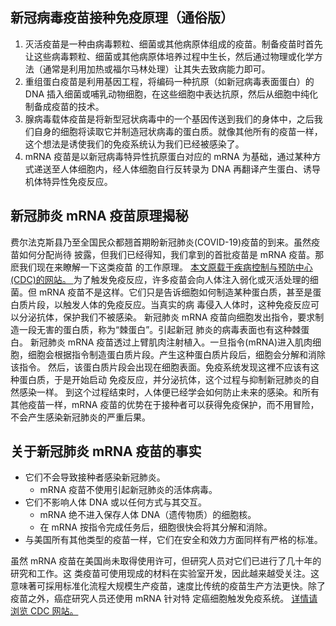 ## 新冠病毒疫苗接种免疫原理（通俗版）

1. 灭活疫苗是一种由病毒颗粒、细菌或其他病原体组成的疫苗。制备疫苗时首先让这些病毒颗粒、细菌或其他病原体培养过程中生长，然后通过物理或化学方法（通常是利用加热或福尔马林处理）让其失去致病能力即可。
2. 重组蛋白疫苗是利用基因工程，将编码一种抗原（如新冠病毒表面蛋白）的 DNA 插入细菌或哺乳动物细胞，在这些细胞中表达抗原，然后从细胞中纯化制备成疫苗的技术。
3. 腺病毒载体疫苗是将新型冠状病毒中的一个基因传送到我们的身体中，之后我们自身的细胞将读取它并制造冠状病毒的蛋白质。就像其他所有的疫苗一样，这个想法是诱使我们的免疫系统认为我们已经被感染了。
4. mRNA 疫苗是以新冠病毒特异性抗原蛋白对应的 mRNA 为基础，通过某种方式递送至人体细胞内，经人体细胞自行反转录为 DNA 再翻译产生蛋白、诱导机体特异性免疫反应。

## 新冠肺炎 mRNA 疫苗原理揭秘

费尔法克斯县乃至全国民众都翘首期盼新冠肺炎(COVID-19)疫苗的到来。虽然疫苗如何分配尚待 披露，但我们已经得知，我们拿到的首批疫苗是 mRNA 疫苗。那麽我们现在来瞭解一下这类疫苗 的工作原理。
[本文原载于疾病控制与预防中心(CDC)的网站。 ](https://www.cdc.gov/coronavirus/2019-ncov/vaccines/different-vaccines/mrna.html)
为了触发免疫反应，许多疫苗会向人体注入弱化或灭活处理的细菌。但 mRNA 疫苗不是这样。它们只是告诉细胞如何制造某种蛋白质，甚至是蛋白质片段，以触发人体的免疫反应。当真实的病 毒侵入人体时，这种免疫反应可以分泌抗体，保护我们不被感染。
新冠肺炎 mRNA 疫苗向细胞发出指令，要求制造一段无害的蛋白质，称为“棘蛋白”。引起新冠 肺炎的病毒表面也有这种棘蛋白。
新冠肺炎 mRNA 疫苗透过上臂肌肉注射植入。一旦指令(mRNA)进入肌肉细胞，细胞会根据指令制造蛋白质片段。产生这种蛋白质片段后，细胞会分解和消除该指令。
然后，该蛋白质片段会出现在细胞表面。免疫系统发现这裡不应该有这种蛋白质，于是开始启动 免疫反应，并分泌抗体，这个过程与抑制新冠肺炎的自然感染一样。
到这个过程结束时，人体便已经学会如何防止未来的感染。和所有其他疫苗一样，mRNA 疫苗的优势在于接种者可以获得免疫保护，而不用冒险，不会产生感染新冠肺炎的严重后果。

## 关于新冠肺炎 mRNA 疫苗的事实

- 它们不会导致接种者感染新冠肺炎。
  - mRNA 疫苗不使用引起新冠肺炎的活体病毒。
- 它们不影响人体 DNA 或以任何方式与其交互。
  - mRNA 绝不进入保存人体 DNA（遗传物质）的细胞核。
  - 在 mRNA 按指令完成任务后，细胞很快会将其分解和消除。
- 与美国所有其他类型的疫苗一样，它们在安全和效力方面同样有严格的标准。

虽然 mRNA 疫苗在美国尚未取得使用许可，但研究人员对它们已进行了几十年的研究和工作。这 类疫苗可使用现成的材料在实验室开发，因此越来越受关注。这意味著可採用标准化流程大规模生产疫苗，速度比传统的疫苗生产方法更快。除了疫苗之外，癌症研究人员还使用 mRNA 针对特 定癌细胞触发免疫系统。
[详情请浏览 CDC 网站。 ](https://www.cdc.gov/coronavirus/2019-ncov/vaccines/different-vaccines/mrna.html)
